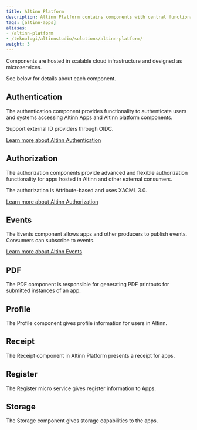 ```yaml
---
title: Altinn Platform
description: Altinn Platform contains components with central functionality for apps hosted in Altinn and other consumers.
tags: [altinn-apps]
aliases:
- /altinn-platform
- /teknologi/altinnstudio/solutions/altinn-platform/
weight: 3
---
```


Components are hosted in scalable cloud infrastructure and designed as microservices. 

See below for details about each component.

## Authentication

The authentication component provides functionality to authenticate users and systems accessing Altinn Apps and Altinn platform components.

Support external ID providers through OIDC.

[Learn more about Altinn Authentication](authentication)


## Authorization

The authorization components provide advanced and flexible authorization functionality for apps hosted in Altinn and other external consumers. 

The authorization is Attribute-based and uses XACML 3.0.

[Learn more about Altinn Authorization](authorization)

## Events 

The Events component allows apps and other producers to publish events. Consumers can subscribe to events.

[Learn more about Altinn Events](events)


## PDF

The PDF component is responsible for generating PDF printouts for submitted instances of an app.

## Profile

The Profile component gives profile information for users in Altinn.

## Receipt

The Receipt component in Altinn Platform presents a receipt for apps.

## Register

The Register micro service gives register information to Apps.


## Storage

The Storage component gives storage capabilities to the apps.

